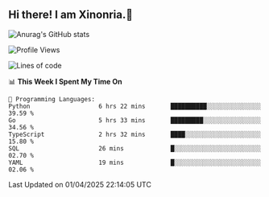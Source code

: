 ## Hi there! I am Xinonria.👋

![Anurag's GitHub stats](https://status-git-main-xinonrias-projects-f26540e3.vercel.app/api?username=xinonria&hide=stars,issues)

<!--START_SECTION:waka-->
![Profile Views](http://img.shields.io/badge/Profile%20Views-0-blue)

![Lines of code](https://img.shields.io/badge/From%20Hello%20World%20I%27ve%20Written-2.2%20million%20lines%20of%20code-blue)

📊 **This Week I Spent My Time On** 

```text
💬 Programming Languages: 
Python                   6 hrs 22 mins       ██████████░░░░░░░░░░░░░░░   39.59 % 
Go                       5 hrs 33 mins       █████████░░░░░░░░░░░░░░░░   34.56 % 
TypeScript               2 hrs 32 mins       ████░░░░░░░░░░░░░░░░░░░░░   15.80 % 
SQL                      26 mins             █░░░░░░░░░░░░░░░░░░░░░░░░   02.70 % 
YAML                     19 mins             █░░░░░░░░░░░░░░░░░░░░░░░░   02.06 % 
```


 Last Updated on 01/04/2025 22:14:05 UTC
<!--END_SECTION:waka-->

<!--
**xinonria/xinonria** is a ✨ _special_ ✨ repository because its `README.md` (this file) appears on your GitHub profile.

Here are some ideas to get you started:

- 🔭 I’m currently working on ...
- 🌱 I’m currently learning ...
- 👯 I’m looking to collaborate on ...
- 🤔 I’m looking for help with ...
- 💬 Ask me about ...
- 📫 How to reach me: ...
- 😄 Pronouns: ...
- ⚡ Fun fact: ...
-->
